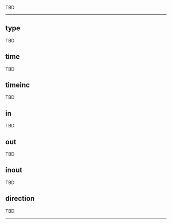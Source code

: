 TBD

___

## type

TBD

## time

TBD

## timeinc

TBD

## in

TBD

## out

TBD

## inout

TBD

## direction

TBD

___